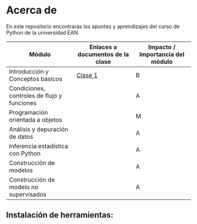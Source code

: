 # Acerca de

En este repositorio encontrarás los apuntes y aprendizajes del curso de Python de la universidad EAN.

|   Módulo  |   Enlaces a documentos de la clase    |   Impacto / Importancia del módulo    |
|   -----   |   --------------------------------    |   --------------------------------    |
|   Introducción y Conceptos básicos    |   [Clase 1](./2.%20Clase%20No.%201.md)    |   B   |
|   Condiciones, controles de flujo y funciones    |       |   A   |
|   Programación orientada a objetos    |       |   M   |
|   Análisis y depuración de datos    |       |   A   |
|   Inferencia estadística con Python    |       |   A   |
|   Construcción de modelos    |       |   A   |  
|   Construcción de modelo no supervisados    |       |   A   |

## Instalación de herramientas:



